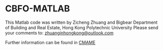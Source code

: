# CBFO-MATLAB
This Matlab code was written by Zicheng Zhuang and Bigbear
Department of Building and Real Estate, Hong Kong Polytechnic University
Please send your comments to: zhuanginhongkong@outlook.com

Further information can be found in [CMAME](https://doi.org/10.1016/j.cma.2024.117350)

